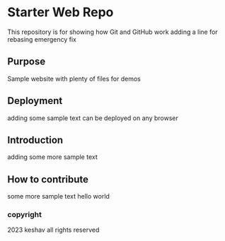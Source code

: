 # Starter Web Repo

This repository is for showing how Git and GitHub work
adding a line for rebasing
emergency fix

## Purpose

Sample website with plenty of files for demos

## Deployment 

adding some sample text
can be deployed on any browser

## Introduction

adding some more sample text

## How to contribute

some more sample text
hello world

### copyright

2023 keshav all rights reserved